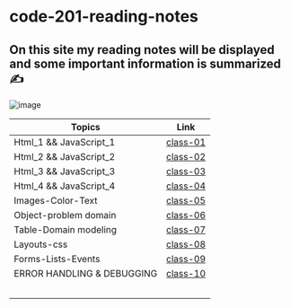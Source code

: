 # code-201-reading-notes 	
## On this site my reading notes will be displayed and some important information is summarized :writing_hand:	

![image](https://img.lovepik.com/photo/40006/9861.jpg_wh860.jpg)

| Topics  | Link  |
|---|---|
| Html_1 && JavaScript_1 | [class-01](https://hananaltobasi.github.io/code-201-reading-notes/class-01) | 
| Html_2 && JavaScript_2 | [class-02](https://hananaltobasi.github.io/code-201-reading-notes/class-02) |
| Html_3 && JavaScript_3 | [class-03](https://hananaltobasi.github.io/code-201-reading-notes/class-03) | 
| Html_4 && JavaScript_4 | [class-04](https://hananaltobasi.github.io/code-201-reading-notes/class-04) |
| Images-Color-Text | [class-05](https://hananaltobasi.github.io/code-201-reading-notes/class-05) |  
| Object-problem domain | [class-06](https://hananaltobasi.github.io/code-201-reading-notes/class-06) |
| Table-Domain modeling | [class-07](https://hananaltobasi.github.io/code-201-reading-notes/class-07) | 
|  Layouts-css |  [class-08](https://hananaltobasi.github.io/code-201-reading-notes/class-08) |
|  Forms-Lists-Events | [class-09](https://hananaltobasi.github.io/code-201-reading-notes/class-09)  |  
|  ERROR HANDLING & DEBUGGING |  [class-10](https://hananaltobasi.github.io/code-201-reading-notes/class-10) |
|   |   |
|   |   | 
|   |   |
|   |   |  
|   |   |

